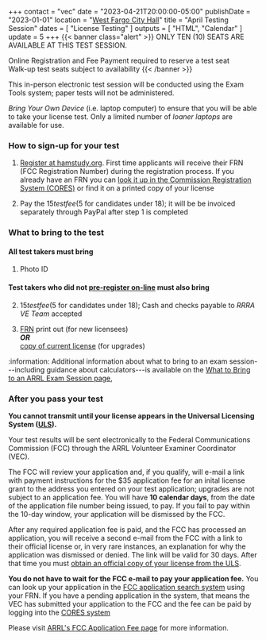 +++
contact = "vec"
date = "2023-04-21T20:00:00-05:00"
publishDate = "2023-01-01"
location = "[West Fargo City Hall](/places/west-fargo-city-hall/)"
title = "April Testing Session"
dates = [ "License Testing" ]
outputs = [ "HTML", "Calendar" ]
update = 5
+++
{{< banner class="alert" >}}
ONLY TEN (10) SEATS ARE AVAILABLE AT THIS TEST SESSION.

Online Registration and Fee Payment required to reserve a test seat
<br>Walk-up test seats subject to availability
{{< /banner >}}

This in-person electronic test session will be conducted using the Exam
Tools system; paper tests will not be administered.

*Bring Your Own Device* (i.e. laptop computer) to ensure that you will be
able to take your license test. Only a limited number of *loaner laptops* are
available for use.

### How to sign-up for your test

1. [Register at hamstudy.org](https://hamstudy.org/sessions/63bf32e153791f05d0a632b3/1).
First time applicants will receive their FRN (FCC Registration Number)
during the registration process. If you already have an FRN you can
[look it up in the Commission Registration System (CORES)](https://apps.fcc.gov/cores/simpleSearch.do?csfrToken=)
or find it on a printed copy of your license

2. Pay the $15 test fee ($5 for candidates under 18); it will be be invoiced separately through
PayPal after step 1 is completed

### What to bring to the test

#### All test takers must bring
1. Photo ID

#### Test takers who did not [pre-register on-line](https://hamstudy.org/sessions/63bf32e153791f05d0a632b3/1) must also bring
2. $15 test fee ($5 for candidates under 18); Cash and checks payable to *RRRA VE
Team* accepted

3. [FRN](https://www.fcc.gov/wireless/support/universal-licensing-system-uls-resources/new-users-guide-getting-started-universal)
print out (for new licensees)<br>***OR***<br>[copy of current license](http://www.arrl.org/obtain-license-copy) (for upgrades)

:information: Additional information about what to bring to an exam session---including guidance
about calculators---is available on the
[What to Bring to an ARRL Exam Session page](http://www.arrl.org/what-to-bring-to-an-exam-session),

### After you pass your test

**You cannot transmit until your license appears in the Universal Licensing System
([ULS](https://wireless2.fcc.gov/UlsApp/ApplicationSearch/searchAppl.jsp)).**

Your test results will be sent electronically to the Federal
Communications Commission (FCC) through the ARRL Volunteer Examiner
Coordinator (VEC).

The FCC will review your application and, if you qualify, will e-mail a
link with payment instructions for the $35 application fee for an inital
license grant to the address you entered on your test application;
upgrades are not subject to an application fee. You will have **10
calendar days**, from the date of the application file number being
issued, to pay. If you fail to pay within the 10-day window, your
application will be dismissed by the FCC.

After any required application fee is paid, and the FCC has
processed an application, you will receive a second e-mail from the
FCC with a link to their official license or, in very rare instances, an
explanation for why the application was dismissed or denied. The link
will be valid for 30 days. After that time you must
[obtain an official copy of your license from the ULS](https://www.fcc.gov/wireless/support/knowledge-base/universal-licensing-system-uls-resources/how-obtain-official).

**You do not have to wait for the FCC e-mail to pay your application
fee.** You can look up your application in the
[FCC application search system](https://wireless2.fcc.gov/UlsApp/ApplicationSearch/searchAppl.jsp)
using your FRN. If you have a pending application in the system, that
means the VEC has submitted your application to the FCC and the fee can
be paid by logging into the
[CORES system](https://apps.fcc.gov/cores/userLogin.do)

Please visit
[ARRL's FCC Application Fee page](https://www.arrl.org/fcc-application-fee)
for more information.
